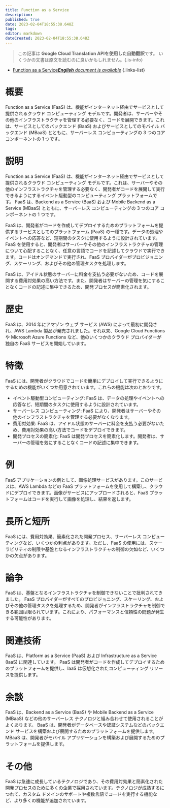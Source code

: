 ```yaml
---
title: Function as a Service
description: 
published: true
date: 2023-02-04T18:55:38.648Z
tags: 
editor: markdown
dateCreated: 2023-02-04T18:55:38.648Z
---
```


> この記事は **Google Cloud Translation APIを使用した自動翻訳**です。
いくつかの文書は原文を読むのに良いかもしれません。{.is-info}



- [Function as a Service***English** document is available*](/en/Knowledge-base/Dictionary/function-as-a-service)
{.links-list}


# 概要
Function as a Service (FaaS) は、機能がインターネット経由でサービスとして提供されるクラウド コンピューティング モデルです。開発者は、サーバーやその他のインフラストラクチャを管理する必要なく、コードを展開できます。これは、サービスとしてのバックエンド (BaaS) およびサービスとしてのモバイル バックエンド (MBaaS) とともに、サーバーレス コンピューティングの 3 つのコア コンポーネントの 1 つです。

# 説明
Function as a Service (FaaS) は、機能がインターネット経由でサービスとして提供されるクラウド コンピューティング モデルです。これは、サーバーやその他のインフラストラクチャを管理する必要なく、開発者がコードを展開して実行できるようにするイベント駆動型のコンピューティング プラットフォームです。 FaaS は、Backend as a Service (BaaS) および Mobile Backend as a Service (MBaaS) とともに、サーバーレス コンピューティングの 3 つのコア コンポーネントの 1 つです。

FaaS は、開発者がコードを作成してデプロイするためのプラットフォームを提供するサービスとしてのプラットフォーム (PaaS) の一種です。データの処理やイベントへの応答など、短期間のタスクに使用するように設計されています。 FaaS を使用すると、開発者はサーバーやその他のインフラストラクチャの管理について心配することなく、任意の言語でコードを記述してクラウドで実行できます。コードはオンデマンドで実行され、FaaS プロバイダーがプロビジョニング、スケーリング、およびその他の管理タスクを処理します。

FaaS は、アイドル状態のサーバーに料金を支払う必要がないため、コードを展開する費用対効果の高い方法です。また、開発者はサーバーの管理を気にすることなくコードの記述に集中できるため、開発プロセスが簡素化されます。

# 歴史
FaaS は、2014 年にアマゾン ウェブ サービス (AWS) によって最初に開発され、AWS Lambda 製品が発売されました。それ以来、Google Cloud Functions や Microsoft Azure Functions など、他のいくつかのクラウド プロバイダーが独自の FaaS サービスを開始しています。

# 特徴
FaaS には、開発者がクラウドでコードを簡単にデプロイして実行できるようにするための機能がいくつか用意されています。これらの機能は次のとおりです。

- イベント駆動型コンピューティング: FaaS は、データの処理やイベントへの応答など、短期間のタスクに使用するように設計されています。
- サーバーレス コンピューティング: FaaS により、開発者はサーバーやその他のインフラストラクチャを管理する必要がなくなります。
- 費用対効果: FaaS は、アイドル状態のサーバーに料金を支払う必要がないため、費用対効果の高い方法でコードをデプロイできます。
- 開発プロセスの簡素化: FaaS は開発プロセスを簡素化します。開発者は、サーバーの管理を気にすることなくコードの記述に集中できます。

# 例
FaaS アプリケーションの例として、画像処理サービスがあります。このサービスは、AWS Lambda などの FaaS プラットフォームを使用して構築し、クラウドにデプロイできます。画像がサービスにアップロードされると、FaaS プラットフォームはコードを実行して画像を処理し、結果を返します。

# 長所と短所
FaaS には、費用対効果、簡素化された開発プロセス、サーバーレス コンピューティングなど、いくつかの利点があります。ただし、FaaS の使用には、スケーラビリティの制限や基盤となるインフラストラクチャの制御の欠如など、いくつかの欠点があります。

# 論争
FaaS は、基盤となるインフラストラクチャを制御できないことで批判されてきました。 FaaS プロバイダーがすべてのプロビジョニング、スケーリング、およびその他の管理タスクを処理するため、開発者がインフラストラクチャを制御できる範囲は限られています。これにより、パフォーマンスと信頼性の問題が発生する可能性があります。

# 関連技術
FaaS は、Platform as a Service (PaaS) および Infrastructure as a Service (IaaS) に関連しています。 PaaS は開発者がコードを作成してデプロイするためのプラットフォームを提供し、IaaS は仮想化されたコンピューティング リソースを提供します。

# 余談
FaaS は、Backend as a Service (BaaS) や Mobile Backend as a Service (MBaaS) などの他のサーバーレス テクノロジと組み合わせて使用されることがよくあります。 BaaS は、開発者がデータベースや認証システムなどのバックエンド サービスを構築および展開するためのプラットフォームを提供します。 MBaaS は、開発者がモバイル アプリケーションを構築および展開するためのプラットフォームを提供します。

# その他
FaaS は急速に成長しているテクノロジであり、その費用対効果と簡素化された開発プロセスのために多くの企業で採用されています。テクノロジが成熟するにつれて、カスタム ドメインのサポートや複数言語でコードを実行する機能など、より多くの機能が追加されています。